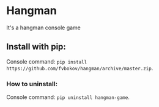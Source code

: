 # Hangman
It's a hangman console game
## Install with pip:
Console command: `pip install https://github.com/fvbokov/hangman/archive/master.zip`.
### How to uninstall:
Console command: `pip uninstall hangman-game`.

